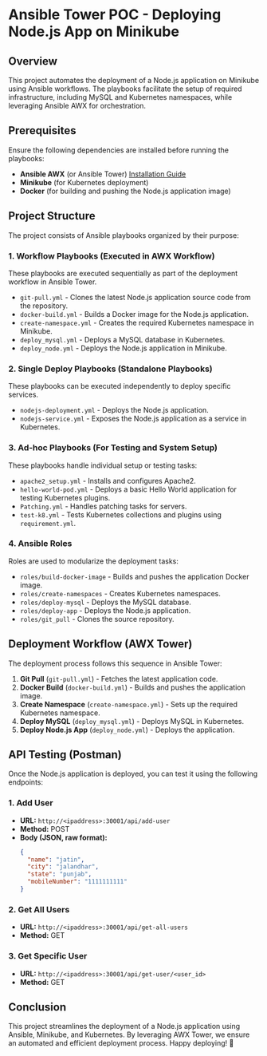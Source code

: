 # Ansible Tower POC - Deploying Node.js App on Minikube

## Overview
This project automates the deployment of a Node.js application on Minikube using Ansible workflows. The playbooks facilitate the setup of required infrastructure, including MySQL and Kubernetes namespaces, while leveraging Ansible AWX for orchestration.

## Prerequisites
Ensure the following dependencies are installed before running the playbooks:

- **Ansible AWX** (or Ansible Tower) [Installation Guide](https://www.linuxtechi.com/install-ansible-awx-on-ubuntu/)
- **Minikube** (for Kubernetes deployment)
- **Docker** (for building and pushing the Node.js application image)

## Project Structure
The project consists of Ansible playbooks organized by their purpose:

### 1. Workflow Playbooks (Executed in AWX Workflow)
These playbooks are executed sequentially as part of the deployment workflow in Ansible Tower.

- `git-pull.yml` - Clones the latest Node.js application source code from the repository.
- `docker-build.yml` - Builds a Docker image for the Node.js application.
- `create-namespace.yml` - Creates the required Kubernetes namespace in Minikube.
- `deploy_mysql.yml` - Deploys a MySQL database in Kubernetes.
- `deploy_node.yml` - Deploys the Node.js application in Minikube.

### 2. Single Deploy Playbooks (Standalone Playbooks)
These playbooks can be executed independently to deploy specific services.

- `nodejs-deployment.yml` - Deploys the Node.js application.
- `nodejs-service.yml` - Exposes the Node.js application as a service in Kubernetes.

### 3. Ad-hoc Playbooks (For Testing and System Setup)
These playbooks handle individual setup or testing tasks:

- `apache2_setup.yml` - Installs and configures Apache2.
- `hello-world-pod.yml` - Deploys a basic Hello World application for testing Kubernetes plugins.
- `Patching.yml` - Handles patching tasks for servers.
- `test-k8.yml` - Tests Kubernetes collections and plugins using `requirement.yml`.

### 4. Ansible Roles
Roles are used to modularize the deployment tasks:

- `roles/build-docker-image` - Builds and pushes the application Docker image.
- `roles/create-namespaces` - Creates Kubernetes namespaces.
- `roles/deploy-mysql` - Deploys the MySQL database.
- `roles/deploy-app` - Deploys the Node.js application.
- `roles/git_pull` - Clones the source repository.

## Deployment Workflow (AWX Tower)
The deployment process follows this sequence in Ansible Tower:

1. **Git Pull** (`git-pull.yml`) - Fetches the latest application code.
2. **Docker Build** (`docker-build.yml`) - Builds and pushes the application image.
3. **Create Namespace** (`create-namespace.yml`) - Sets up the required Kubernetes namespace.
4. **Deploy MySQL** (`deploy_mysql.yml`) - Deploys MySQL in Kubernetes.
5. **Deploy Node.js App** (`deploy_node.yml`) - Deploys the application.

## API Testing (Postman)
Once the Node.js application is deployed, you can test it using the following endpoints:

### 1. Add User
- **URL:** `http://<ipaddress>:30001/api/add-user`
- **Method:** POST
- **Body (JSON, raw format):**
  ```json
  {
    "name": "jatin",
    "city": "jalandhar",
    "state": "punjab",
    "mobileNumber": "1111111111"
  }
  ```

### 2. Get All Users
- **URL:** `http://<ipaddress>:30001/api/get-all-users`
- **Method:** GET

### 3. Get Specific User
- **URL:** `http://<ipaddress>:30001/api/get-user/<user_id>`
- **Method:** GET

## Conclusion
This project streamlines the deployment of a Node.js application using Ansible, Minikube, and Kubernetes. By leveraging AWX Tower, we ensure an automated and efficient deployment process. Happy deploying! 🚀

